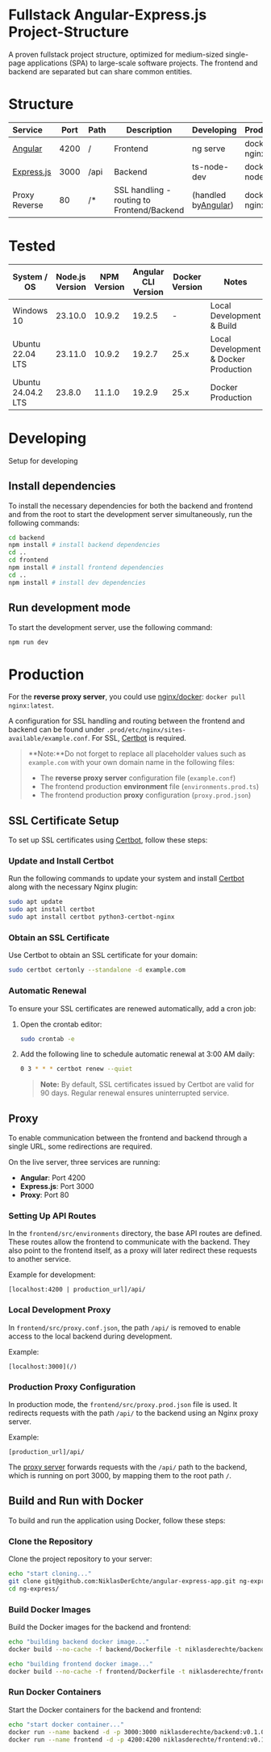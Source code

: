 # Fullstack Angular-Express.js Project-Structure

A proven fullstack project structure, optimized for medium-sized single-page applications (SPA) to large-scale software projects. The frontend and backend are separated but can share common entities.

# Structure


| Service                              | Port | Path | Description                                     | Developing                                  | Production     |
| :------------------------------------- | ------ | ------ | ------------------------------------------------- | --------------------------------------------- | ---------------- |
| [Angular](https://angular.dev/)      | 4200 | /    | Frontend                                        | ng serve                                    | docker - nginx |
| [Express.js](https://expressjs.com/) | 3000 | /api | Backend                                         | ts-node-dev                                 | docker - node  |
| Proxy Reverse                        | 80   | /*   | SSL handling -<br />routing to Frontend/Backend | (handled by[Angular](https://angular.dev/)) | docker - nginx |

# Tested


| System / OS        | Node.js Version | NPM Version | Angular CLI Version | Docker Version | Notes                                 |
| -------------------- | ----------------- | ------------- | --------------------- | ---------------- | --------------------------------------- |
| Windows 10         | 23.10.0         | 10.9.2      | 19.2.5              | -              | Local Development & Build             |
| Ubuntu 22.04 LTS   | 23.11.0         | 10.9.2      | 19.2.7              | 25.x           | Local Development & Docker Production |
| Ubuntu 24.04.2 LTS | 23.8.0          | 11.1.0      | 19.2.9              | 25.x           | Docker Production                     |

# Developing

Setup for developing

## Install dependencies

To install the necessary dependencies for both the backend and frontend and from the root to start the development server simultaneously, run the following commands:

```bash
cd backend
npm install # install backend dependencies
cd ..
cd frontend
npm install # install frontend dependencies
cd ..
npm install # install dev dependencies
```

## Run development mode

To start the development server, use the following command:

```bash
npm run dev
```

# Production

For the **reverse proxy server**, you could use [nginx/docker](https://hub.docker.com/_/nginx): `docker pull nginx:latest`.

A configuration for SSL handling and routing between the frontend and backend can be found under `.prod/etc/nginx/sites-available/example.conf`.
For SSL, [Certbot](https://certbot.eff.org/) is required.

> **Note:**Do not forget to replace all placeholder values such as `example.com` with your own domain name in the following files:
>
> - The **reverse proxy server** configuration file (`example.conf`)
> - The frontend production **environment** file (`environments.prod.ts`)
> - The frontend production **proxy** configuration (`proxy.prod.json`)

## SSL Certificate Setup

To set up SSL certificates using [Certbot](https://certbot.eff.org/), follow these steps:

### Update and Install Certbot

Run the following commands to update your system and install [Certbot](https://certbot.eff.org/) along with the necessary Nginx plugin:

```bash
sudo apt update
sudo apt install certbot
sudo apt install certbot python3-certbot-nginx
```

### Obtain an SSL Certificate

Use Certbot to obtain an SSL certificate for your domain:

```bash
sudo certbot certonly --standalone -d example.com
```

### Automatic Renewal

To ensure your SSL certificates are renewed automatically, add a cron job:

1. Open the crontab editor:

   ```bash
   sudo crontab -e
   ```
2. Add the following line to schedule automatic renewal at 3:00 AM daily:

   ```bash
   0 3 * * * certbot renew --quiet
   ```

   > **Note:** By default, SSL certificates issued by Certbot are valid for 90 days. Regular renewal ensures uninterrupted service.
   >

## Proxy

To enable communication between the frontend and backend through a single URL, some redirections are required.

On the live server, three services are running:

- **Angular**: Port 4200
- **Express.js**: Port 3000
- **Proxy**: Port 80

### Setting Up API Routes

In the `frontend/src/environments` directory, the base API routes are defined. These routes allow the frontend to communicate with the backend. They also point to the frontend itself, as a proxy will later redirect these requests to another service.

Example for development:

```
[localhost:4200 | production_url]/api/
```

### Local Development Proxy

In `frontend/src/proxy.conf.json`, the path `/api/` is removed to enable access to the local backend during development.

Example:

```
[localhost:3000](/)
```

### Production Proxy Configuration

In production mode, the `frontend/src/proxy.prod.json` file is used. It redirects requests with the path `/api/` to the backend using an Nginx proxy server.

Example:

```
[production_url]/api/
```

The [proxy server](#production) forwards requests with the `/api/` path to the backend, which is running on port 3000, by mapping them to the root path `/`.

## Build and Run with Docker

To build and run the application using Docker, follow these steps:

### Clone the Repository

Clone the project repository to your server:

```bash
echo "start cloning..."
git clone git@github.com:NiklasDerEchte/angular-express-app.git ng-express
cd ng-express/
```

### Build Docker Images

Build the Docker images for the backend and frontend:

```bash
echo "building backend docker image..."
docker build --no-cache -f backend/Dockerfile -t niklasderechte/backend:v0.1.0 .

echo "building frontend docker image..."
docker build --no-cache -f frontend/Dockerfile -t niklasderechte/frontend:v0.1.0 .
```

### Run Docker Containers

Start the Docker containers for the backend and frontend:

```bash
echo "start docker container..."
docker run --name backend -d -p 3000:3000 niklasderechte/backend:v0.1.0
docker run --name frontend -d -p 4200:4200 niklasderechte/frontend:v0.1.0
```
